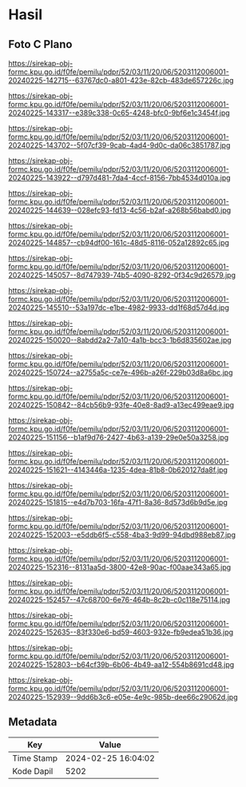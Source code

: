 # Hasil

## Foto C Plano

https://sirekap-obj-formc.kpu.go.id/f0fe/pemilu/pdpr/52/03/11/20/06/5203112006001-20240225-142715--63767dc0-a801-423e-82cb-483de657226c.jpg

https://sirekap-obj-formc.kpu.go.id/f0fe/pemilu/pdpr/52/03/11/20/06/5203112006001-20240225-143317--e389c338-0c65-4248-bfc0-9bf6e1c3454f.jpg

https://sirekap-obj-formc.kpu.go.id/f0fe/pemilu/pdpr/52/03/11/20/06/5203112006001-20240225-143702--5f07cf39-9cab-4ad4-9d0c-da06c3851787.jpg

https://sirekap-obj-formc.kpu.go.id/f0fe/pemilu/pdpr/52/03/11/20/06/5203112006001-20240225-143922--d797d481-7da4-4ccf-8156-7bb4534d010a.jpg

https://sirekap-obj-formc.kpu.go.id/f0fe/pemilu/pdpr/52/03/11/20/06/5203112006001-20240225-144639--028efc93-fd13-4c56-b2af-a268b56babd0.jpg

https://sirekap-obj-formc.kpu.go.id/f0fe/pemilu/pdpr/52/03/11/20/06/5203112006001-20240225-144857--cb94df00-161c-48d5-8116-052a12892c65.jpg

https://sirekap-obj-formc.kpu.go.id/f0fe/pemilu/pdpr/52/03/11/20/06/5203112006001-20240225-145057--8d747939-74b5-4090-8292-0f34c9d26579.jpg

https://sirekap-obj-formc.kpu.go.id/f0fe/pemilu/pdpr/52/03/11/20/06/5203112006001-20240225-145510--53a197dc-e1be-4982-9933-dd1f68d57d4d.jpg

https://sirekap-obj-formc.kpu.go.id/f0fe/pemilu/pdpr/52/03/11/20/06/5203112006001-20240225-150020--8abdd2a2-7a10-4a1b-bcc3-1b6d835602ae.jpg

https://sirekap-obj-formc.kpu.go.id/f0fe/pemilu/pdpr/52/03/11/20/06/5203112006001-20240225-150724--a2755a5c-ce7e-496b-a26f-229b03d8a6bc.jpg

https://sirekap-obj-formc.kpu.go.id/f0fe/pemilu/pdpr/52/03/11/20/06/5203112006001-20240225-150842--84cb56b9-93fe-40e8-8ad9-a13ec499eae9.jpg

https://sirekap-obj-formc.kpu.go.id/f0fe/pemilu/pdpr/52/03/11/20/06/5203112006001-20240225-151156--b1af9d76-2427-4b63-a139-29e0e50a3258.jpg

https://sirekap-obj-formc.kpu.go.id/f0fe/pemilu/pdpr/52/03/11/20/06/5203112006001-20240225-151621--4143446a-1235-4dea-81b8-0b620127da8f.jpg

https://sirekap-obj-formc.kpu.go.id/f0fe/pemilu/pdpr/52/03/11/20/06/5203112006001-20240225-151815--e4d7b703-16fa-47f1-8a36-8d573d6b9d5e.jpg

https://sirekap-obj-formc.kpu.go.id/f0fe/pemilu/pdpr/52/03/11/20/06/5203112006001-20240225-152003--e5ddb6f5-c558-4ba3-9d99-94dbd988eb87.jpg

https://sirekap-obj-formc.kpu.go.id/f0fe/pemilu/pdpr/52/03/11/20/06/5203112006001-20240225-152316--8131aa5d-3800-42e8-90ac-f00aae343a65.jpg

https://sirekap-obj-formc.kpu.go.id/f0fe/pemilu/pdpr/52/03/11/20/06/5203112006001-20240225-152457--47c68700-6e76-464b-8c2b-c0c118e75114.jpg

https://sirekap-obj-formc.kpu.go.id/f0fe/pemilu/pdpr/52/03/11/20/06/5203112006001-20240225-152635--83f330e6-bd59-4603-932e-fb9edea51b36.jpg

https://sirekap-obj-formc.kpu.go.id/f0fe/pemilu/pdpr/52/03/11/20/06/5203112006001-20240225-152803--b64cf39b-6b06-4b49-aa12-554b8691cd48.jpg

https://sirekap-obj-formc.kpu.go.id/f0fe/pemilu/pdpr/52/03/11/20/06/5203112006001-20240225-152939--9dd6b3c6-e05e-4e9c-985b-dee66c29062d.jpg


## Metadata

| Key        | Value               |
| ---------- | ------------------- |
| Time Stamp | 2024-02-25 16:04:02 |
| Kode Dapil | 5202                |



